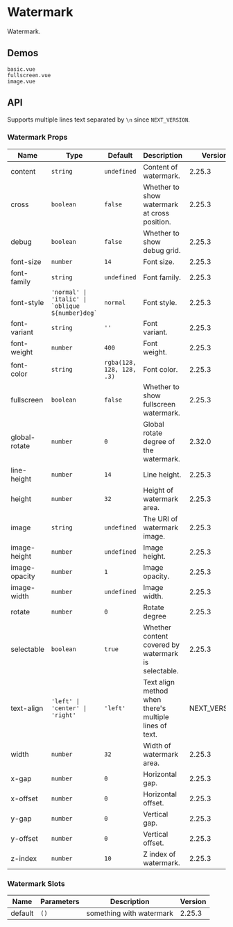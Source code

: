 # Watermark

Watermark.

## Demos

```demo
basic.vue
fullscreen.vue
image.vue
```

## API

Supports multiple lines text separated by `\n` since `NEXT_VERSION`.

### Watermark Props

| Name | Type | Default | Description | Version |
| --- | --- | --- | --- | --- |
| content | `string` | `undefined` | Content of watermark. | 2.25.3 |
| cross | `boolean` | `false` | Whether to show watermark at cross position. | 2.25.3 |
| debug | `boolean` | `false` | Whether to show debug grid. | 2.25.3 |
| font-size | `number` | `14` | Font size. | 2.25.3 |
| font-family | `string` | `undefined` | Font family. | 2.25.3 |
| font-style | ``'normal' \| 'italic' \| `oblique ${number}deg` `` | `normal` | Font style. | 2.25.3 |
| font-variant | `string` | `''` | Font variant. | 2.25.3 |
| font-weight | `number` | `400` | Font weight. | 2.25.3 |
| font-color | `string` | `rgba(128, 128, 128, .3)` | Font color. | 2.25.3 |
| fullscreen | `boolean` | `false` | Whether to show fullscreen watermark. | 2.25.3 |
| global-rotate | `number` | `0` | Global rotate degree of the watermark. | 2.32.0 |
| line-height | `number` | `14` | Line height. | 2.25.3 |
| height | `number` | `32` | Height of watermark area. | 2.25.3 |
| image | `string` | `undefined` | The URI of watermark image. | 2.25.3 |
| image-height | `number` | `undefined` | Image height. | 2.25.3 |
| image-opacity | `number` | `1` | Image opacity. | 2.25.3 |
| image-width | `number` | `undefined` | Image width. | 2.25.3 |
| rotate | `number` | `0` | Rotate degree | 2.25.3 |
| selectable | `boolean` | `true` | Whether content covered by watermark is selectable. | 2.25.3 |
| text-align | `'left' \| 'center' \| 'right'` | `'left'` | Text align method when there's multiple lines of text. | NEXT_VERSION |
| width | `number` | `32` | Width of watermark area. | 2.25.3 |
| x-gap | `number` | `0` | Horizontal gap. | 2.25.3 |
| x-offset | `number` | `0` | Horizontal offset. | 2.25.3 |
| y-gap | `number` | `0` | Vertical gap. | 2.25.3 |
| y-offset | `number` | `0` | Vertical offset. | 2.25.3 |
| z-index | `number` | `10` | Z index of watermark. | 2.25.3 |

### Watermark Slots

| Name    | Parameters | Description              | Version |
| ------- | ---------- | ------------------------ | ------- |
| default | `()`       | something with watermark | 2.25.3  |
